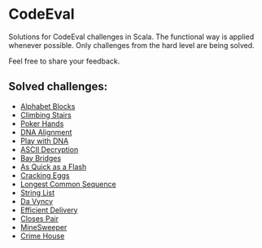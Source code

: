 # CodeEval

Solutions for CodeEval challenges in Scala. The functional way is applied whenever possible. Only challenges from the hard level are being solved.

Feel free to share your feedback.

## Solved challenges:

 * [Alphabet Blocks](https://www.codeeval.com/open_challenges/201/)
 * [Climbing Stairs](https://www.codeeval.com/open_challenges/64/)
 * [Poker Hands](https://www.codeeval.com/open_challenges/86/)
 * [DNA Alignment](https://www.codeeval.com/open_challenges/171/)
 * [Play with DNA](https://www.codeeval.com/open_challenges/126/)
 * [ASCII Decryption](https://www.codeeval.com/open_challenges/155/)
 * [Bay Bridges](https://www.codeeval.com/open_challenges/109/)
 * [As Quick as a Flash](https://www.codeeval.com/open_challenges/239/)
 * [Cracking Eggs](https://www.codeeval.com/open_challenges/151/)
 * [Longest Common Sequence](https://www.codeeval.com/open_challenges/6/)
 * [String List](https://www.codeeval.com/open_challenges/38/)
 * [Da Vyncy](https://www.codeeval.com/open_challenges/77/)
 * [Efficient Delivery](https://www.codeeval.com/open_challenges/123/)
 * [Closes Pair](https://www.codeeval.com/open_challenges/51/)
 * [MineSweeper](https://www.codeeval.com/open_challenges/79/)
 * [Crime House](ttps://www.codeeval.com/open_challenges/195/)